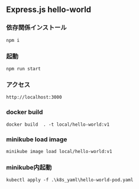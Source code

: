 ## Express.js hello-world
### 依存関係インストール
```
npm i
```
### 起動
```
npm run start
```
### アクセス
`http://localhost:3000`

### docker build
```
docker build  . -t local/hello-world:v1
```
### minikube load image
```
minikube image load local/hello-world:v1
```
### minikube内起動
```
kubectl apply -f .\k8s_yaml\hello-world-pod.yaml
```